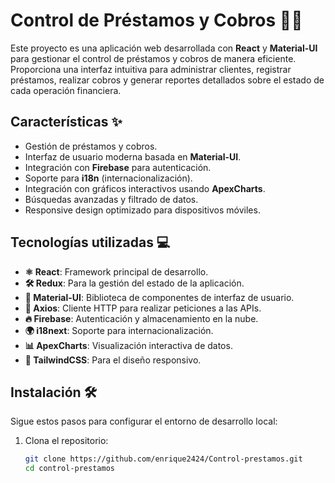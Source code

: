 # Control de Préstamos y Cobros 💼💸

Este proyecto es una aplicación web desarrollada con **React** y **Material-UI** para gestionar el control de préstamos y cobros de manera eficiente. Proporciona una interfaz intuitiva para administrar clientes, registrar préstamos, realizar cobros y generar reportes detallados sobre el estado de cada operación financiera.

## Características ✨

- Gestión de préstamos y cobros.
- Interfaz de usuario moderna basada en **Material-UI**.
- Integración con **Firebase** para autenticación.
- Soporte para **i18n** (internacionalización).
- Integración con gráficos interactivos usando **ApexCharts**.
- Búsquedas avanzadas y filtrado de datos.
- Responsive design optimizado para dispositivos móviles.

## Tecnologías utilizadas 💻

- **⚛️ React**: Framework principal de desarrollo.
- **🛠️ Redux**: Para la gestión del estado de la aplicación.
- **🎨 Material-UI**: Biblioteca de componentes de interfaz de usuario.
- **🔗 Axios**: Cliente HTTP para realizar peticiones a las APIs.
- **🔥 Firebase**: Autenticación y almacenamiento en la nube.
- **🌍 i18next**: Soporte para internacionalización.
- **📊 ApexCharts**: Visualización interactiva de datos.
- **💨 TailwindCSS**: Para el diseño responsivo.

## Instalación 🛠️

Sigue estos pasos para configurar el entorno de desarrollo local:



1. Clona el repositorio:
   ```bash
   git clone https://github.com/enrique2424/Control-prestamos.git
   cd control-prestamos



